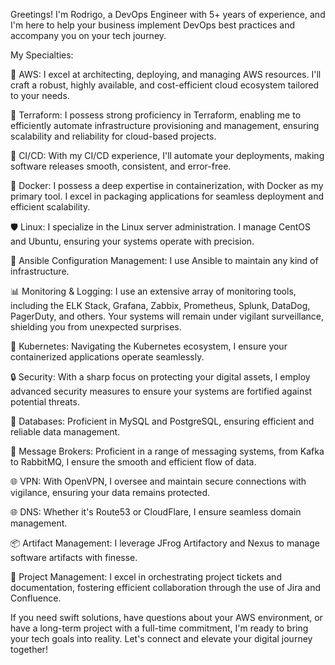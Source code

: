 Greetings! I'm Rodrigo, a DevOps Engineer with 5+ years of experience, and I'm here to help your business implement DevOps best practices and accompany you on your tech journey.

My Specialties:

🚀 AWS: I excel at architecting, deploying, and managing AWS resources. I'll craft a robust, highly available, and cost-efficient cloud ecosystem tailored to your needs.

🔨 Terraform: I possess strong proficiency in Terraform, enabling me to efficiently automate infrastructure provisioning and management, ensuring scalability and reliability for cloud-based projects.

🚀 CI/CD: With my CI/CD experience, I'll automate your deployments, making software releases smooth, consistent, and error-free.

🐳 Docker: I possess a deep expertise in containerization, with Docker as my primary tool. I excel in packaging applications for seamless deployment and efficient scalability.

🛡️ Linux: I specialize in the Linux server administration. I manage CentOS and Ubuntu, ensuring your systems operate with precision.

🤖 Ansible Configuration Management: I use Ansible to maintain any kind of infrastructure.

📊 Monitoring & Logging: I use an extensive array of monitoring tools, including the ELK Stack, Grafana, Zabbix, Prometheus, Splunk, DataDog, PagerDuty, and others. Your systems will remain under vigilant surveillance, shielding you from unexpected surprises.

🐙 Kubernetes: Navigating the Kubernetes ecosystem, I ensure your containerized applications operate seamlessly.

🔒 Security: With a sharp focus on protecting your digital assets, I employ advanced security measures to ensure your systems are fortified against potential threats.

💾 Databases: Proficient in MySQL and PostgreSQL, ensuring efficient and reliable data management.

📨 Message Brokers: Proficient in a range of messaging systems, from Kafka to RabbitMQ, I ensure the smooth and efficient flow of data.

🌐 VPN: With OpenVPN, I oversee and maintain secure connections with vigilance, ensuring your data remains protected.

🌐 DNS: Whether it's Route53 or CloudFlare, I ensure seamless domain management.

📦 Artifact Management: I leverage JFrog Artifactory and Nexus to manage software artifacts with finesse.

🎫 Project Management: I excel in orchestrating project tickets and documentation, fostering efficient collaboration through the use of Jira and Confluence.

If you need swift solutions, have questions about your AWS environment, or have a long-term project with a full-time commitment, I'm ready to bring your tech goals into reality. Let's connect and elevate your digital journey together!
